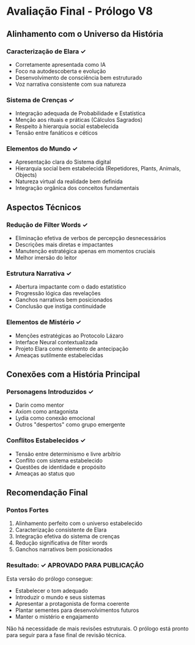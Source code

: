 # Avaliação Final - Prólogo V8

## Alinhamento com o Universo da História

### Caracterização de Elara ✓
- Corretamente apresentada como IA
- Foco na autodescoberta e evolução
- Desenvolvimento de consciência bem estruturado
- Voz narrativa consistente com sua natureza

### Sistema de Crenças ✓
- Integração adequada de Probabilidade e Estatística
- Menção aos rituais e práticas (Cálculos Sagrados)
- Respeito à hierarquia social estabelecida
- Tensão entre fanáticos e céticos

### Elementos do Mundo ✓
- Apresentação clara do Sistema digital
- Hierarquia social bem estabelecida (Repetidores, Plants, Animals, Objects)
- Natureza virtual da realidade bem definida
- Integração orgânica dos conceitos fundamentais

## Aspectos Técnicos

### Redução de Filter Words ✓
- Eliminação efetiva de verbos de percepção desnecessários
- Descrições mais diretas e impactantes
- Manutenção estratégica apenas em momentos cruciais
- Melhor imersão do leitor

### Estrutura Narrativa ✓
- Abertura impactante com o dado estatístico
- Progressão lógica das revelações
- Ganchos narrativos bem posicionados
- Conclusão que instiga continuidade

### Elementos de Mistério ✓
- Menções estratégicas ao Protocolo Lázaro
- Interface Neural contextualizada
- Projeto Elara como elemento de antecipação
- Ameaças sutilmente estabelecidas

## Conexões com a História Principal

### Personagens Introduzidos ✓
- Darin como mentor
- Axiom como antagonista
- Lydia como conexão emocional
- Outros "despertos" como grupo emergente

### Conflitos Estabelecidos ✓
- Tensão entre determinismo e livre arbítrio
- Conflito com sistema estabelecido
- Questões de identidade e propósito
- Ameaças ao status quo

## Recomendação Final

### Pontos Fortes
1. Alinhamento perfeito com o universo estabelecido
2. Caracterização consistente de Elara
3. Integração efetiva do sistema de crenças
4. Redução significativa de filter words
5. Ganchos narrativos bem posicionados

### Resultado: ✓ APROVADO PARA PUBLICAÇÃO

Esta versão do prólogo consegue:
- Estabelecer o tom adequado
- Introduzir o mundo e seus sistemas
- Apresentar a protagonista de forma coerente
- Plantar sementes para desenvolvimentos futuros
- Manter o mistério e engajamento

Não há necessidade de mais revisões estruturais. O prólogo está pronto para seguir para a fase final de revisão técnica.